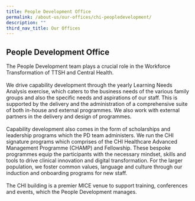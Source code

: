 ```yaml
---
title: People Development Office
permalink: /about-us/our-offices/chi-peopledevelopment/
description: ""
third_nav_title: Our Offices
---
```

<h2>People Development Office</h2>


The People Development team plays a crucial role in the Workforce Transformation of TTSH and Central Health.
<br><br>
We drive capability development through the yearly Learning Needs Analysis exercise, which caters to the business needs of the various family groups and also the specific needs and aspirations of our staff. This is supported by the delivery and the administration of a comprehensive suite of both in-house and external programmes. We also work with external partners in the delivery and design of programmes.
<br><br>
Capability development also comes in the form of scholarships and leadership programs which the PD team administers. We run the CHI signature programs which comprises of the CHI Healthcare Advanced Management Programme (CHAMP) and Fellowship. These bespoke programmes equip the participants with the necessary mindset, skills and tools to drive clinical innovation and digital transformation. For the larger population, we foster common values, language and culture through our induction and onboarding programs for new staff.
<br><br>
The CHI building is a premier MICE venue to support training, conferences and events, which the People Development manages.